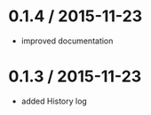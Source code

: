 0.1.4 / 2015-11-23
==================

 * improved documentation


0.1.3 / 2015-11-23
==================

 * added History log
